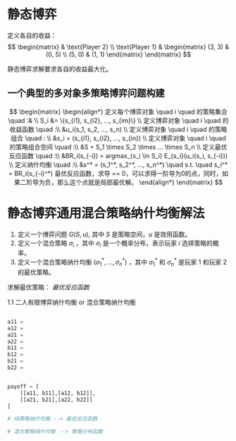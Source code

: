 # 静态博弈
定义各自的收益：
$$
\begin{matrix}
& \text{Player 2} \\
\text{Player 1} & \begin{matrix}
(3, 3) & (0, 5) \\
(5, 0) & (1, 1)
\end{matrix}    
\end{matrix}
$$

静态博弈求解要求各自的收益最大化。

## 一个典型的多对象多策略博弈问题构建

$$
\begin{matrix}
\begin{align*}
定义每个博弈对象 \quad i \quad 的策略集合 \quad :& \\
 S_i &= \{s_{i1}, s_{i2}, ..., s_{im}\} \\
定义博弈对象 \quad i \quad 的收益函数 \quad :\\
&u_i(s_1, s_2, ..., s_n) \\
定义博弈对象 \quad i \quad 的策略组合 \quad : \\
&s_i = (s_{i1}, s_{i2}, ..., s_{in}) \\
定义博弈对象 \quad i \quad 的策略组合空间 \quad :\\
&S = S_1 \times S_2 \times ... \times S_n \\
定义最优反应函数 \quad :\\
&BR_i(s_{-i}) = argmax_{s_i \in S_i} E_{s_i}(u_i(s_i, s_{-i})) \\
定义纳什均衡 \quad :\\
&s^* = (s_1^*, s_2^*, ..., s_n^*) \quad s.t. \quad s_i^* = BR_i(s_{-i}^*)
最优反应函数，求导 == 0，可以求得一阶导为0的点，同时，如果二阶导为负，那么这个点就是局部最优解。
\end{align*}
\end{matrix}
$$

# 静态博弈通用混合策略纳什均衡解法

1. 定义一个博弈问题 $G(S,u)$, 其中 $S$ 是策略空间，$u$ 是效用函数。
2. 定义一个混合策略 $\sigma_i$ ，其中 $\sigma_i$ 是一个概率分布，表示玩家 $i$ 选择策略的概率。
3. 定义一个混合策略纳什均衡 $(\sigma_1^*,...  , \sigma_n^*)$ ，其中 $\sigma_1^*$ 和 $\sigma_n^*$ 是玩家 1 和玩家 2 的最优策略。

求解最优策略：  *最优反应函数*

1.1 二人有限博弈纳什均衡 or 混合策略纳什均衡

```python 

a11 = 
a12 =
a21 =
a22 =
b11 =
b12 =
b21 =
b22 =


payoff = [
    [[a11, b11],[a12, b12]],
    [[a21, b21],[a22, b22]]
]

# 纯策略纳什均衡 --> 最优反应函数

# 混合策略纳什均衡 --> 策略分布函数

```

